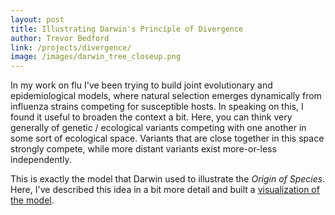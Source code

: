 ```yaml
---
layout: post
title: Illustrating Darwin's Principle of Divergence
author: Trevor Bedford
link: /projects/divergence/
image: /images/darwin_tree_closeup.png
---
```


In my work on flu I've been trying to build joint evolutionary and epidemiological models, where natural selection emerges dynamically from influenza strains competing for susceptible hosts.  In speaking on this, I found it useful to broaden the context a bit. Here, you can think very generally of genetic / ecological variants competing with one another in some sort of ecological space.  Variants that are close together in this space strongly compete, while more distant variants exist more-or-less independently.

This is exactly the model that Darwin used to illustrate the *Origin of Species*.  Here, I've described this idea in a bit more detail and built a [visualization of the model](/projects/divergence/).
